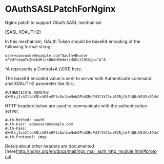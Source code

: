 OAuthSASLPatchForNginx
======================

Nginx patch to support OAuth SASL mechanism


[SASL XOAUTH2]

In this mechanism, OAuth Token should be base64 encoding of the following format string;
<pre><code>user=someuser@example.com^Aauth=Bearer vF9dft4qmTc2Nvb3RlckBhdHRhdmlzdGEuY29tCg==^A^A
</pre></code>

^A represents a Control+A (\001) here.   


The base64 encoded value is sent to server with Authenticate command and XOAUTH2 parameter like this;
<pre><code>AUTHENTICATE XOAUTH2 dXNlcj1zb21ldXNlckBleGFtcGxlLmNvbQFhdXRoPUJlYXJlciB2RjlkZnQ0cW1UYzJOdmIzUmxja0JoZEhSaGRtbHpkR0V1WTI5dENnPT0BAQo=
</pre></code>

HTTP headers below are used to communicate with the authentication server.
<pre><code>Auth-Method: oauth
Auth-User: someuser@example.com
Auth-Pass: dXNlcj1zb21ldXNlckBleGFtcGxlLmNvbQFhdXRoPUJlYXJlciB2RjlkZnQ0cW1UYzJOdmIzUmxja0JoZEhSaGRtbHpkR0V1WTI5dENnPT0BAQo=
Auth-Protocol: imap
</code></pre>

Detais about other headers are documented [here]http://nginx.org/en/docs/mail/ngx_mail_auth_http_module.html#protocol.
